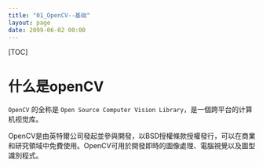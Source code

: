 ```yaml
---
title: "01_OpenCV--基础"
layout: page
date: 2099-06-02 00:00
---
```


[TOC]
# 什么是openCV
`OpenCV` 的全称是 `Open Source Computer Vision Library`，是一個跨平台的计算机视觉库。

OpenCV是由英特爾公司發起並參與開發，以BSD授權條款授權發行，可以在商業和研究領域中免費使用。OpenCV可用於開發即時的圖像處理、電腦視覺以及圖型識別程式。

